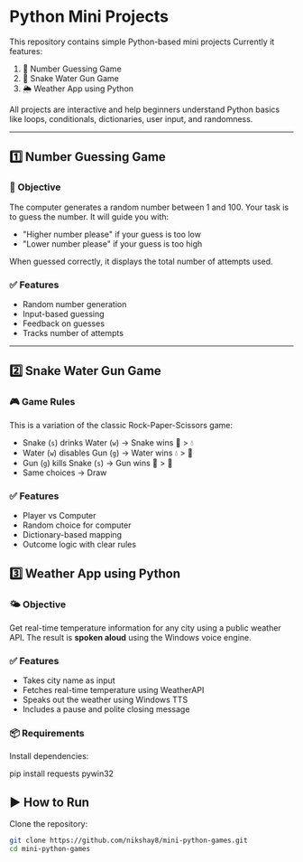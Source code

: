 # Python Mini Projects

This repository contains simple Python-based mini projects
Currently it features:
1. 🧠 Number Guessing Game
2. 🐍 Snake Water Gun Game
3. 🌦️ Weather App using Python

All projects are interactive and help beginners understand Python basics like loops, conditionals, dictionaries, user input, and randomness.

---

## 1️⃣ Number Guessing Game

### 🎯 Objective
The computer generates a random number between 1 and 100. Your task is to guess the number. It will guide you with:
- "Higher number please" if your guess is too low
- "Lower number please" if your guess is too high

When guessed correctly, it displays the total number of attempts used.

### ✅ Features
- Random number generation
- Input-based guessing
- Feedback on guesses
- Tracks number of attempts

---

## 2️⃣ Snake Water Gun Game

### 🎮 Game Rules
This is a variation of the classic Rock-Paper-Scissors game:

- Snake (`s`) drinks Water (`w`) → Snake wins 🐍 > 💧  
- Water (`w`) disables Gun (`g`) → Water wins 💧 > 🔫  
- Gun (`g`) kills Snake (`s`) → Gun wins 🔫 > 🐍  
- Same choices → Draw

### ✅ Features
- Player vs Computer
- Random choice for computer
- Dictionary-based mapping
- Outcome logic with clear rules

## 3️⃣ Weather App using Python

### 🌤️ Objective
Get real-time temperature information for any city using a public weather API. The result is **spoken aloud** using the Windows voice engine.

### ✅ Features
- Takes city name as input  
- Fetches real-time temperature using WeatherAPI  
- Speaks out the weather using Windows TTS  
- Includes a pause and polite closing message  

### 📦 Requirements

Install dependencies:

pip install requests pywin32


## ▶️ How to Run

Clone the repository:
```bash
git clone https://github.com/nikshay8/mini-python-games.git
cd mini-python-games





